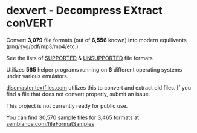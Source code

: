 # dexvert - **D**ecompress **EX**tract con**VERT**
Convert **3,079** file formats (out of **6,556** known) into modern equilivants (png/svg/pdf/mp3/mp4/etc.)

See the lists of [SUPPORTED](SUPPORTED.md) & [UNSUPPORTED](UNSUPPORTED.md) file formats

Utilizes **565** helper programs running on **6** different operating systems under various emulators.

[discmaster.textfiles.com](http://discmaster.textfiles.com/) utilizes this to convert and extract old files. If you find a file that does not convert properly, submit an issue.

This project is not currently ready for public use.

You can find 30,570 sample files for 3,465 formats at [sembiance.com/fileFormatSamples](https://sembiance.com/fileFormatSamples/)

